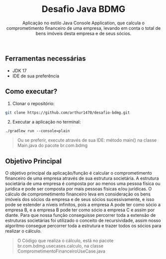 <center>
  <h1 align="center">Desafio Java BDMG</h1>
  <p align="center">
    Aplicação no estilo Java Console Application, que calcula o comprometimento financeiro de uma empresa, 
    levando em conta o total de bens imóveis desta empresa e de seus sócios.
  </p>
</center>
<br />

## Ferramentas necessárias

- JDK 17
- IDE de sua preferência

## Como executar?

1. Clonar o repositório:
```sh
git clone https://github.com/arthur1470/desafio-bdmg.git
```

2. Executar a aplicação no terminal:
```shell
./gradlew run --console=plain
``` 

> Ou se preferir, execute através de sua IDE:
> método main() na classe Main.java do pacote br.com.bdmg

## Objetivo Principal

O objetivo principal da aplicação/função é calcular o comprometimento financeiro de uma empresa através de sua estrutura societária. 
A estrutura societária de uma empresa é composta por ao menos uma pessoa física ou jurídica e pode ser composta por mais pessoas físicas 
e/ou jurídicas. O cálculo de comprometimento financeiro leva em consideração os bens imóveis dos sócios da empresa e de seus sócios sucessivamente, e isso pode se estender a níveis infinitos, pois a empresa A pode ter como sócio a empresa B, e a empresa B pode ter como sócio
a empresa C e assim por diante. Para que nossa função conseguisse percorrer toda a extensão de estruturas societárias foi utilizado o conceito 
de recursividade, assim nosso algoritmo consegue percorrer toda a estrutura e trazer todos os sócios para realizar o cálculo.

> O Código que realiza o cálculo, está no pacote br.com.bdmg.usecases.calculo, na classe ComprometimentoFinanceiroUseCase.java
